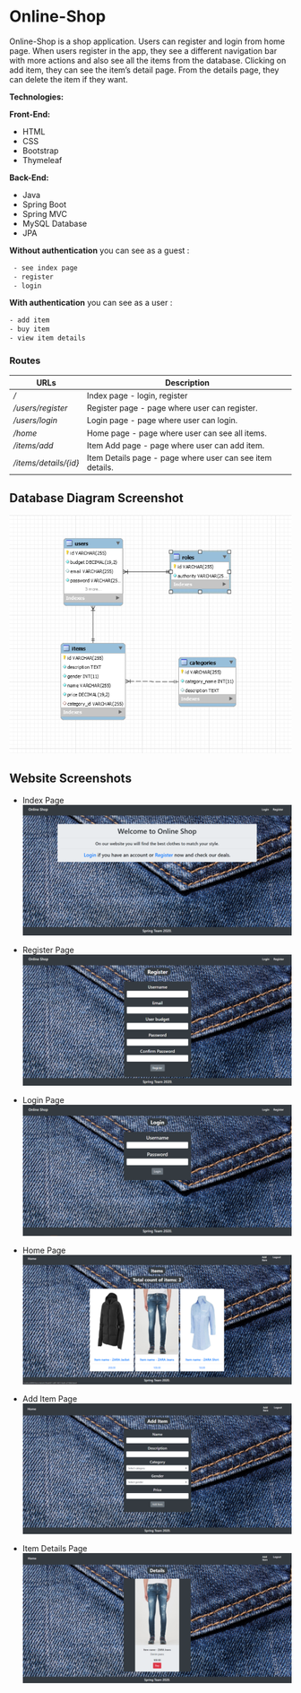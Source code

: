# Online-Shop 

Online-Shop is a shop application. Users can register and login from home page. When users register in the app, they see a different navigation bar with more actions and also see all the items from the database.
Clicking on add item, they can see the item’s detail page. 
From the details page, they can delete the item if they want. 

**Technologies:**

**Front-End:**

*   HTML
*   CSS
*   Bootstrap
*   Thymeleaf

 
**Back-End:**
*   Java
*   Spring Boot
*   Spring MVC
*   MySQL Database
*   JPA

**Without authentication** you can see as a guest : 

     - see index page
     - register 
     - login
  
**With authentication** you can see as a user : 

    - add item
    - buy item
    - view item details
### Routes

URLs | Description
---------|---------
 */* | Index page - login, register
 */users/register* | Register page -  page where user can register.
 */users/login* | Login page - page where user can login.
 */home* | Home page - page where user can see all items.
  */items/add* | Item Add page - page where user can add item.
 */items/details/{id}* | Item Details page - page where user can see item details.
    
 Database Diagram Screenshot
 ---
 
 ![database](/src/main/resources/static/screens/database.png)
 
Website Screenshots
---

- Index Page 
![homepage](/src/main/resources/static/screens/index.png)

- Register Page
![addons](/src/main/resources/static/screens/register.png)

- Login Page
![pending-addons](/src/main/resources/static/screens/login.png)

- Home Page
![product-page](/src/main/resources/static/screens/home.png)

- Add Item Page
![product-page](/src/main/resources/static/screens/add-item.png)

- Item Details Page
![product-page](/src/main/resources/static/screens/details.png)
